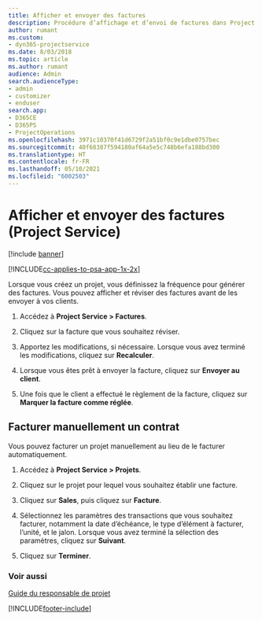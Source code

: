 ```yaml
---
title: Afficher et envoyer des factures
description: Procédure d’affichage et d’envoi de factures dans Project Service
author: rumant
ms.custom:
- dyn365-projectservice
ms.date: 8/03/2018
ms.topic: article
ms.author: rumant
audience: Admin
search.audienceType:
- admin
- customizer
- enduser
search.app:
- D365CE
- D365PS
- ProjectOperations
ms.openlocfilehash: 3971c10370f41d6729f2a51bf0c9e1dbe0757bec
ms.sourcegitcommit: 40f68387f594180af64a5e5c748b6efa188bd300
ms.translationtype: HT
ms.contentlocale: fr-FR
ms.lasthandoff: 05/10/2021
ms.locfileid: "6002503"
---
```

# <a name="view-and-send-invoices-project-service"></a>Afficher et envoyer des factures (Project Service)

[!include [banner](../includes/psa-now-project-operations.md)]

[!INCLUDE[cc-applies-to-psa-app-1x-2x](../includes/cc-applies-to-psa-app-1x-2x.md)]

Lorsque vous créez un projet, vous définissez la fréquence pour générer des factures. Vous pouvez afficher et réviser des factures avant de les envoyer à vos clients.  
  
1.  Accédez à **Project Service > Factures**.  
  
2.  Cliquez sur la facture que vous souhaitez réviser.  
  
3.  Apportez les modifications, si nécessaire. Lorsque vous avez terminé les modifications, cliquez sur **Recalculer**.  
  
4.  Lorsque vous êtes prêt à envoyer la facture, cliquez sur **Envoyer au client**.  
  
5.  Une fois que le client a effectué le règlement de la facture, cliquez sur **Marquer la facture comme réglée**.  
  
## <a name="manually-invoice-a-contract"></a>Facturer manuellement un contrat  
 Vous pouvez facturer un projet manuellement au lieu de le facturer automatiquement.  
  
1.  Accédez à **Project Service > Projets**.  
  
2.  Cliquez sur le projet pour lequel vous souhaitez établir une facture.  
  
3.  Cliquez sur **Sales**, puis cliquez sur **Facture**.  
  
4.  Sélectionnez les paramètres des transactions que vous souhaitez facturer, notamment la date d’échéance, le type d’élément à facturer, l’unité, et le jalon. Lorsque vous avez terminé la sélection des paramètres, cliquez sur **Suivant**.  
  
5.  Cliquez sur **Terminer**.  
  
### <a name="see-also"></a>Voir aussi  
 [Guide du responsable de projet](../psa/project-manager-guide.md)


[!INCLUDE[footer-include](../includes/footer-banner.md)]